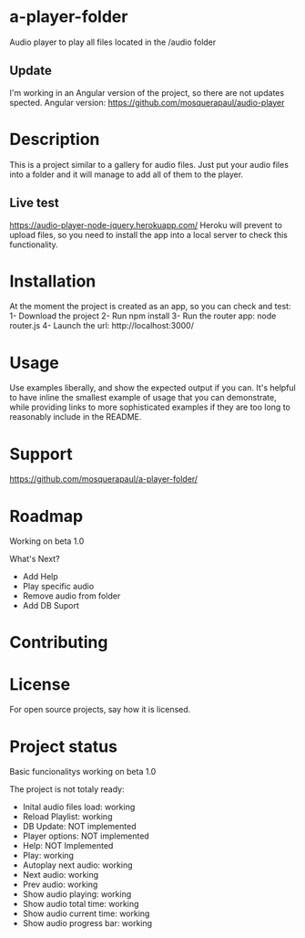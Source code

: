 # a-player-folder
Audio player to play all files located in the /audio folder

## Update 
I'm working in an Angular version of the project, so there are not updates spected.
Angular version: https://github.com/mosquerapaul/audio-player

# Description
This is a project similar to a gallery for audio files. Just put your audio files into a folder and it will manage to add all of them to the player.

## Live test 
https://audio-player-node-jquery.herokuapp.com/
Heroku will prevent to upload files, so you need to install the app into a local server to check this functionality.

# Installation
At the moment the project is created as an app, so you can check and test:
1- Download the project
2- Run npm install
3- Run the router app: node router.js
4- Launch the url: http://localhost:3000/

# Usage
Use examples liberally, and show the expected output if you can. It's helpful to have inline the smallest example of usage that you can demonstrate, while providing links to more sophisticated examples if they are too long to reasonably include in the README.

# Support
https://github.com/mosquerapaul/a-player-folder/

# Roadmap
Working on beta 1.0

What's Next?
- Add Help 
- Play specific audio
- Remove audio from folder
- Add DB Suport

# Contributing


# License
For open source projects, say how it is licensed.

# Project status
Basic funcionalitys working on beta 1.0

The project is not totaly ready: 
- Inital audio files load: working
- Reload Playlist: working
- DB Update: NOT implemented
- Player options: NOT implemented
- Help: NOT Implemented
- Play: working
- Autoplay next audio: working
- Next audio: working
- Prev audio: working
- Show audio playing: working
- Show audio total time: working
- Show audio current time: working
- Show audio progress bar: working